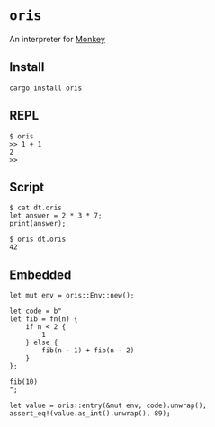 # `oris`

An interpreter for [Monkey](https://monkeylang.org/)

## Install

```text
cargo install oris
```

## REPL

```text
$ oris
>> 1 + 1
2
>>
```

## Script

```text
$ cat dt.oris
let answer = 2 * 3 * 7;
print(answer);

$ oris dt.oris
42
```

## Embedded

```
let mut env = oris::Env::new();

let code = b"
let fib = fn(n) {
    if n < 2 {
        1
    } else {
        fib(n - 1) + fib(n - 2)
    }
};

fib(10)
";

let value = oris::entry(&mut env, code).unwrap();
assert_eq!(value.as_int().unwrap(), 89);
```
